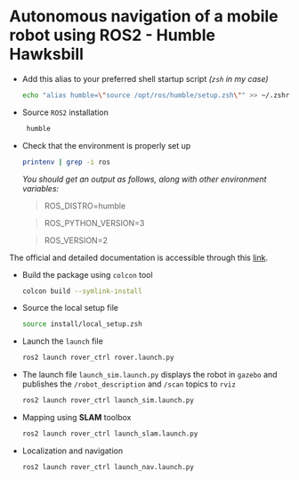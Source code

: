# Autonomous navigation of a mobile robot using ROS2 - Humble Hawksbill

- Add this alias to your preferred shell startup script _(`zsh` in my case)_
    ```zsh
    echo "alias humble=\"source /opt/ros/humble/setup.zsh\"" >> ~/.zshrc
    ```
- Source `ROS2` installation
   ```zsh
    humble
    ```
- Check that the environment is properly set up 
   ```zsh
   printenv | grep -i ros
   ```
   _You should get an output as follows, along with other environment variables:_
  
   > ROS_DISTRO=humble
    
   > ROS_PYTHON_VERSION=3
   
   > ROS_VERSION=2

The official and detailed documentation is accessible through this [link](https://docs.ros.org/en/humble/index.html).

- Build the package using `colcon` tool
    ```zsh
    colcon build --symlink-install
    ```
- Source the local setup file
    ```zsh
    source install/local_setup.zsh
    ```
- Launch the `launch` file
    ```zsh
    ros2 launch rover_ctrl rover.launch.py
    ```
- The launch file `launch_sim.launch.py` displays the robot in `gazebo` and publishes the `/robot_description` and `/scan` topics to `rviz`
    ```zsh
    ros2 launch rover_ctrl launch_sim.launch.py
    ```
- Mapping using **SLAM** toolbox 
    ```zsh
    ros2 launch rover_ctrl launch_slam.launch.py
    ```

  
- Localization and navigation
    ```zsh
    ros2 launch rover_ctrl launch_nav.launch.py
    ```

